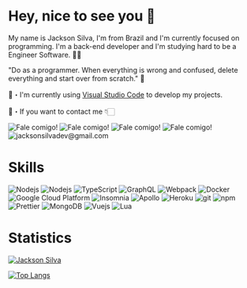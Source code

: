 #   Hey, nice to see you 👋

My name is Jackson Silva, I'm from Brazil and I'm currently focused on programming. I'm a back-end developer and I'm studying hard to be a Engineer Software. 👨‍💻

"Do as a programmer. When everything is wrong and confused, delete everything and start over from scratch." 🧠

🔧・I'm currently using [Visual Studio Code](https://code.visualstudio.com) to develop my projects.

💬・If you want to contact me 👇🏻

![Fale comigo!](https://img.shields.io/badge/LinkedIn-0077B5?style=for-the-badge&logo=linkedin&logoColor=white&link=linkedin.com/in/jacksonsilvadev/)  ![Fale comigo!](https://img.shields.io/badge/Instagram-E4405F?style=for-the-badge&logo=instagram&logoColor=white&link=instagram/jacksonsilvadev)  ![Fale comigo!](https://img.shields.io/badge/GitHub-100000?style=for-the-badge&logo=github&logoColor=white&link=github.com/jacksonsilvadev)  ![Fale comigo!](https://img.shields.io/badge/YouTube-FF0000?style=for-the-badge&logo=youtube&logoColor=white&link=youtube.com/channel/UC3ohCi5_s0cJe5PWFMgCkTA)  ![jacksonsilvadev@gmail.com](https://img.shields.io/badge/Gmail-D14836?style=for-the-badge&logo=gmail&logoColor=white&link=jacksonsilvadev@gmail.com)

#  Skills

<p>
  <img alt="Nodejs" src="https://img.shields.io/badge/JavaScript-F7DF1E?style=for-the-badge&logo=javascript&logoColor=black" />
  <img alt="Nodejs" src="https://img.shields.io/badge/-Nodejs-43853d?style=flat-square&logo=Node.js&logoColor=white" />
  <img alt="TypeScript" src="https://img.shields.io/badge/-TypeScript-007ACC?style=flat-square&logo=typescript&logoColor=white" />
  <img alt="GraphQL" src="https://img.shields.io/badge/-GraphQL-E10098?style=flat-square&logo=graphql&logoColor=white" />
  <img alt="Webpack" src="https://img.shields.io/badge/-Webpack-8DD6F9?style=flat-square&logo=webpack&logoColor=white" /> 
  <img alt="Docker" src="https://img.shields.io/badge/-Docker-46a2f1?style=flat-square&logo=docker&logoColor=white" />
  <img alt="Google Cloud Platform" src="https://img.shields.io/badge/-Google_Cloud_Platform-1a73e8?style=flat-square&logo=google-cloud&logoColor=white" />
  <img alt="Insomnia" src="https://img.shields.io/badge/-Insomnia-5849BE?style=flat-square&logo=insomnia&logoColor=white" />
  <img alt="Apollo" src="https://img.shields.io/badge/-Apollo%20GraphQL-311C87?style=flat-square&logo=apollo-graphql&logoColor=white" />
  <img alt="Heroku" src="https://img.shields.io/badge/-Heroku-430098?style=flat-square&logo=heroku&logoColor=white" />
  <img alt="git" src="https://img.shields.io/badge/-Git-F05032?style=flat-square&logo=git&logoColor=white" />
  <img alt="npm" src="https://img.shields.io/badge/-NPM-CB3837?style=flat-square&logo=npm&logoColor=white" />
  <img alt="Prettier" src="https://img.shields.io/badge/-Prettier-F7B93E?style=flat-square&logo=prettier&logoColor=white" />
  <img alt="MongoDB" src="https://img.shields.io/badge/-MongoDB-13aa52?style=flat-square&logo=mongodb&logoColor=white" />
  <img alt="Vuejs" src="https://img.shields.io/badge/vue-brightgreen.svg?style=flat-square&logo=Vue.JS&logoColor=white" />
  <img alt="Lua" src="https://img.shields.io/badge/Lua-2C2D72?style=for-the-badge&logo=lua&logoColor=white" />
</p>

#   Statistics

[![Jackson Silva](https://github-readme-stats.vercel.app/api?username=JACKSONSILVADEV&count_private=true&theme=merko&show_icons=true)](https://github.com/jacksonsilvadev)

[![Top Langs](https://github-readme-stats.vercel.app/api/top-langs/?username=jacksonsilvadev&layout=compact)](https://github.com/jacksonsilvadev)
